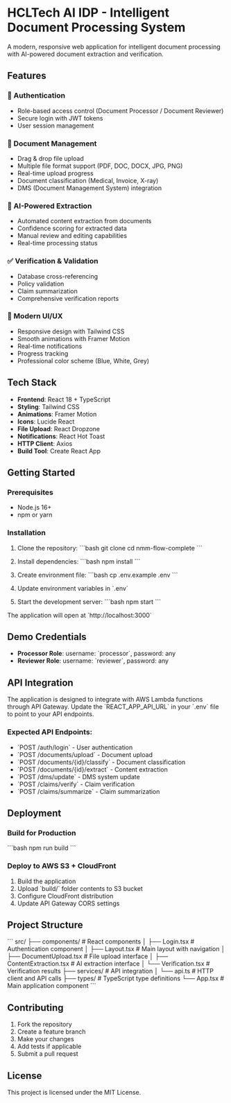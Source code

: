 # HCLTech AI IDP - Intelligent Document Processing System

A modern, responsive web application for intelligent document processing with AI-powered document extraction and verification.

## Features

### 🔐 Authentication
- Role-based access control (Document Processor / Document Reviewer)
- Secure login with JWT tokens
- User session management

### 📄 Document Management
- Drag & drop file upload
- Multiple file format support (PDF, DOC, DOCX, JPG, PNG)
- Real-time upload progress
- Document classification (Medical, Invoice, X-ray)
- DMS (Document Management System) integration

### 🤖 AI-Powered Extraction
- Automated content extraction from documents
- Confidence scoring for extracted data
- Manual review and editing capabilities
- Real-time processing status

### ✅ Verification & Validation
- Database cross-referencing
- Policy validation
- Claim summarization
- Comprehensive verification reports

### 🎨 Modern UI/UX
- Responsive design with Tailwind CSS
- Smooth animations with Framer Motion
- Real-time notifications
- Progress tracking
- Professional color scheme (Blue, White, Grey)

## Tech Stack

- **Frontend**: React 18 + TypeScript
- **Styling**: Tailwind CSS
- **Animations**: Framer Motion
- **Icons**: Lucide React
- **File Upload**: React Dropzone
- **Notifications**: React Hot Toast
- **HTTP Client**: Axios
- **Build Tool**: Create React App

## Getting Started

### Prerequisites
- Node.js 16+ 
- npm or yarn

### Installation

1. Clone the repository:
\`\`\`bash
git clone <repository-url>
cd nmm-flow-complete
\`\`\`

2. Install dependencies:
\`\`\`bash
npm install
\`\`\`

3. Create environment file:
\`\`\`bash
cp .env.example .env
\`\`\`

4. Update environment variables in \`.env\`

5. Start the development server:
\`\`\`bash
npm start
\`\`\`

The application will open at \`http://localhost:3000\`

## Demo Credentials

- **Processor Role**: username: \`processor\`, password: any
- **Reviewer Role**: username: \`reviewer\`, password: any

## API Integration

The application is designed to integrate with AWS Lambda functions through API Gateway. Update the \`REACT_APP_API_URL\` in your \`.env\` file to point to your API endpoints.

### Expected API Endpoints:

- \`POST /auth/login\` - User authentication
- \`POST /documents/upload\` - Document upload
- \`POST /documents/{id}/classify\` - Document classification
- \`POST /documents/{id}/extract\` - Content extraction
- \`POST /dms/update\` - DMS system update
- \`POST /claims/verify\` - Claim verification
- \`POST /claims/summarize\` - Claim summarization

## Deployment

### Build for Production
\`\`\`bash
npm run build
\`\`\`

### Deploy to AWS S3 + CloudFront
1. Build the application
2. Upload \`build/\` folder contents to S3 bucket
3. Configure CloudFront distribution
4. Update API Gateway CORS settings

## Project Structure

\`\`\`
src/
├── components/          # React components
│   ├── Login.tsx       # Authentication component
│   ├── Layout.tsx      # Main layout with navigation
│   ├── DocumentUpload.tsx    # File upload interface
│   ├── ContentExtraction.tsx # AI extraction interface
│   └── Verification.tsx      # Verification results
├── services/           # API integration
│   └── api.ts         # HTTP client and API calls
├── types/             # TypeScript type definitions
└── App.tsx           # Main application component
\`\`\`

## Contributing

1. Fork the repository
2. Create a feature branch
3. Make your changes
4. Add tests if applicable
5. Submit a pull request

## License

This project is licensed under the MIT License.

